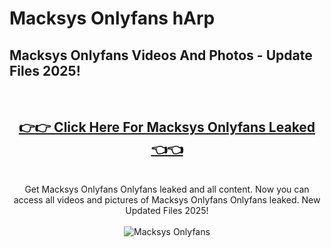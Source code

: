 # Macksys Onlyfans hArp

<h2>Macksys Onlyfans Videos And Photos - Update Files 2025!</h2>
<br>
<div align="center">
<h2><a href="https://213.232.235.80/live/video.php?q=macksys-onlyfans" rel="nofollow">👉👉 Click Here For Macksys Onlyfans Leaked 👈👈</a></h2>

<br>
Get Macksys Onlyfans Onlyfans leaked and all content. Now you can access all videos and pictures of Macksys Onlyfans Onlyfans leaked. New Updated Files 2025!
<br>
<br>
<a href="https://213.232.235.80/live/video.php?q=macksys-onlyfans" rel="nofollow" data-target="animated-image.originalLink"><img src="https://i.imgur.com/dJHk4Zq.gif" alt="Macksys Onlyfans" style="max-width: 100%; display: inline-block;" data-target="animated-image.originalImage"></a>
</div>
<br>